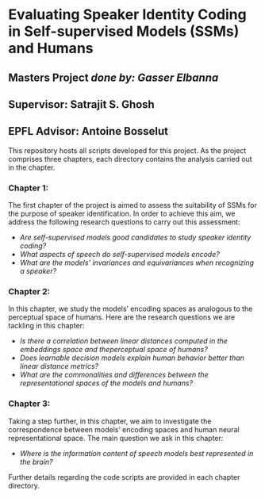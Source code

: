 # Evaluating Speaker Identity Coding in Self-supervised Models (SSMs) and Humans
## Masters Project *done by: Gasser Elbanna*
## Supervisor: Satrajit S. Ghosh
## EPFL Advisor: Antoine Bosselut

This repository hosts all scripts developed for this project. As the project comprises three chapters, each directory contains the analysis carried out in the chapter.

### Chapter 1:

The first chapter of the project is aimed to assess the suitability of SSMs for the purpose of speaker identification. In order to achieve this aim, we address the following research questions to carry out this assessment:

   * *Are self-supervised models good candidates to study speaker identity coding?*
   * *What aspects of speech do self-supervised models encode?*
   * *What are the models’ invariances and equivariances when recognizing a speaker?*

### Chapter 2:

In this chapter, we study the models’ encoding spaces as analogous to the perceptual space of humans. Here are the research questions we are tackling in this chapter:

   * *Is there a correlation between linear distances computed in the embeddings space and theperceptual space of humans?*
   * *Does learnable decision models explain human behavior better than linear distance metrics?*
   * *What are the commonalities and differences between the representational spaces of the models and humans?*

### Chapter 3:

Taking a step further, in this chapter, we aim to investigate the correspondence between models’ encoding spaces and human neural representational space. The main question we ask in this chapter:

   * *Where is the information content of speech models best represented in the brain?*


Further details regarding the code scripts are provided in each chapter directory.
